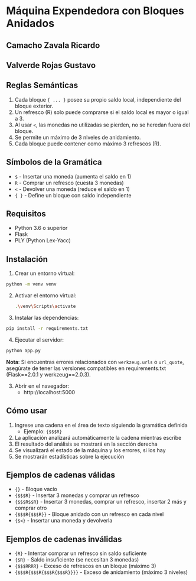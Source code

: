 # Máquina Expendedora con Bloques Anidados

## Camacho Zavala Ricardo
## Valverde Rojas Gustavo

## Reglas Semánticas

1. Cada bloque `{ ... }` posee su propio saldo local, independiente del bloque exterior.
2. Un refresco (R) solo puede comprarse si el saldo local es mayor o igual a 3.
3. Al usar `<`, las monedas no utilizadas se pierden, no se heredan fuera del bloque.
4. Se permite un máximo de 3 niveles de anidamiento.
5. Cada bloque puede contener como máximo 3 refrescos (R).

## Símbolos de la Gramática

- `$` - Insertar una moneda (aumenta el saldo en 1)
- `R` - Comprar un refresco (cuesta 3 monedas)
- `<` - Devolver una moneda (reduce el saldo en 1)
- `{ }` - Define un bloque con saldo independiente


## Requisitos

- Python 3.6 o superior
- Flask
- PLY (Python Lex-Yacc)

## Instalación

1. Crear un entorno virtual:

```bash
python -m venv venv
```

2. Activar el entorno virtual:

   ```bash
   .\venv\Scripts\activate
   ```
  
3. Instalar las dependencias:

```bash
pip install -r requirements.txt
```

4. Ejecutar el servidor:

```bash
python app.py
```

**Nota**: Si encuentras errores relacionados con `werkzeug.urls` o `url_quote`, asegúrate de tener las versiones compatibles en requirements.txt (Flask==2.0.1 y werkzeug==2.0.3).

3. Abrir en el navegador:
   - http://localhost:5000

## Cómo usar

1. Ingrese una cadena en el área de texto siguiendo la gramática definida
   - Ejemplo: `{$$$R}`
2. La aplicación analizará automáticamente la cadena mientras escribe
3. El resultado del análisis se mostrará en la sección derecha
4. Se visualizará el estado de la máquina y los errores, si los hay
5. Se mostrarán estadísticas sobre la ejecución

## Ejemplos de cadenas válidas

- `{}` - Bloque vacío
- `{$$$R}` - Insertar 3 monedas y comprar un refresco
- `{$$$R$$R}` - Insertar 3 monedas, comprar un refresco, insertar 2 más y comprar otro
- `{$$$R{$$$R}}` - Bloque anidado con un refresco en cada nivel
- `{$<}` - Insertar una moneda y devolverla

## Ejemplos de cadenas inválidas

- `{R}` - Intentar comprar un refresco sin saldo suficiente
- `{$R}` - Saldo insuficiente (se necesitan 3 monedas)
- `{$$$RRRR}` - Exceso de refrescos en un bloque (máximo 3)
- `{$$$R{$$$R{$$$R{$$$R}}}}` - Exceso de anidamiento (máximo 3 niveles)
